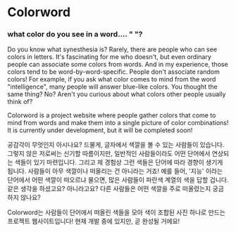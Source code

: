 # Colorword
### what color do you see in a word.... " "?

Do you know what synesthesia is?
Rarely, there are people who can see colors in letters.
It's fascinating for me who doesn't, but even ordinary people can associate some colors from words.
And in my experience, those colors tend to be word-by-word-specific. People don't associate random colors!
For example, if you ask what color comes to mind from the word "intelligence", many people will answer blue-like colors.
You thought the same thing? No? Aren't you curious about what colors other people usually think of?

Colorword is a project website where people gather colors that come to mind from words and make them into a single picture of color combinations!
It is currently under development, but it will be completed soon!

공감각이 무엇인지 아시나요?
드물게, 글자에서 색깔을 볼 수 있는 사람들이 있습니다.
그렇지 않은 저로써는 신기할 따름이지만, 일반적인 사람들이라도 어떤 단어에서 연상되는 색들이 있기 마련입니다.
그리고 제 경험상 그런 색들은 단어에 따라 경향이 생기게 됩니다. 사람들이 아무 색깔이나 떠올리는 건 아니라는 거죠!
예를 들어, '지능' 이라는 단어에서 어떤 색깔이 떠오르냐 물으면, 많은 사람들이 파란색 계열의 색을 답할 겁니다.
같은 생각을 하셨고요? 아니라고요? 다른 사람들은 어떤 색깔을 주로 떠올렸는지 궁금하지 않나요?

Colorword는 사람들이 단어에서 떠올린 색들을 모아 색이 조합된 사진 하나로 만드는 프로젝트 웹사이트입니다!
현재 개발 중에 있지만, 곧 완성될 거에요!
